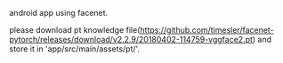 android app using facenet.

please download pt knowledge file(https://github.com/timesler/facenet-pytorch/releases/download/v2.2.9/20180402-114759-vggface2.pt)
and store it in 'app/src/main/assets/pt/'.
